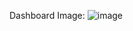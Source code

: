Dashboard Image:
![image](https://github.com/user-attachments/assets/7105ccd1-29cf-482c-b4ee-903f0322b078)
